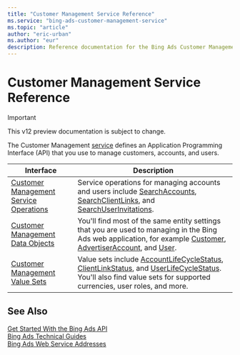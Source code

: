```yaml
---
title: "Customer Management Service Reference"
ms.service: "bing-ads-customer-management-service"
ms.topic: "article"
author: "eric-urban"
ms.author: "eur"
description: Reference documentation for the Bing Ads Customer Management API.
---
```

# Customer Management Service Reference

> [!IMPORTANT]
> This v12 preview documentation is subject to change.

The Customer Management [service](/bingads/guides/web-service-addresses) defines an Application Programming Interface (API) that you use to manage customers, accounts, and users.

|Interface|Description|
|---------|---------|
|[Customer Management Service Operations](customer-management-service-operations)|Service operations for managing accounts and users include [SearchAccounts](searchaccounts), [SearchClientLinks](searchclientlinks), and [SearchUserInvitations](searchuserinvitations).|
|[Customer Management Data Objects](customer-management-data-objects)|You'll find most of the same entity settings that you are used to managing in the Bing Ads web application, for example [Customer](customer), [AdvertiserAccount](advertiseraccount), and [User](user).|
|[Customer Management Value Sets](customer-management-value-sets)|Value sets include [AccountLifeCycleStatus](accountlifecyclestatus), [ClientLinkStatus](clientlinkstatus), and [UserLifeCycleStatus](userlifecyclestatus). You'll also find value sets for supported currencies, user roles, and more.|

## See Also
[Get Started With the Bing Ads API](/bingads/guides/get-started)  
[Bing Ads Technical Guides](/bingads/guides/technical-guides)  
[Bing Ads Web Service Addresses](/bingads/guides/web-service-addresses)  

